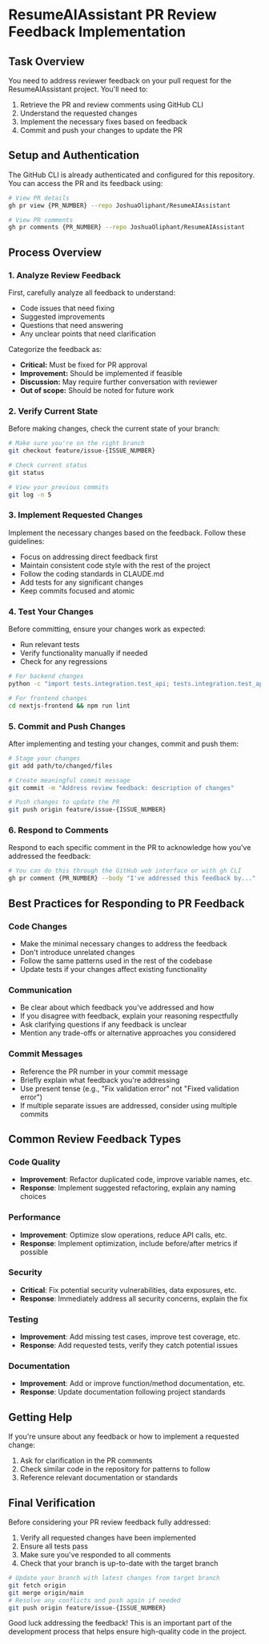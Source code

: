 # ResumeAIAssistant PR Review Feedback Implementation

## Task Overview
You need to address reviewer feedback on your pull request for the ResumeAIAssistant project. You'll need to:

1. Retrieve the PR and review comments using GitHub CLI
2. Understand the requested changes
3. Implement the necessary fixes based on feedback
4. Commit and push your changes to update the PR

## Setup and Authentication
The GitHub CLI is already authenticated and configured for this repository. You can access the PR and its feedback using:

```bash
# View PR details
gh pr view {PR_NUMBER} --repo JoshuaOliphant/ResumeAIAssistant

# View PR comments
gh pr comments {PR_NUMBER} --repo JoshuaOliphant/ResumeAIAssistant
```

## Process Overview

### 1. Analyze Review Feedback
First, carefully analyze all feedback to understand:
- Code issues that need fixing
- Suggested improvements
- Questions that need answering
- Any unclear points that need clarification

Categorize the feedback as:
- **Critical:** Must be fixed for PR approval
- **Improvement:** Should be implemented if feasible
- **Discussion:** May require further conversation with reviewer
- **Out of scope:** Should be noted for future work

### 2. Verify Current State
Before making changes, check the current state of your branch:

```bash
# Make sure you're on the right branch
git checkout feature/issue-{ISSUE_NUMBER}

# Check current status
git status

# View your previous commits
git log -n 5
```

### 3. Implement Requested Changes
Implement the necessary changes based on the feedback. Follow these guidelines:

- Focus on addressing direct feedback first
- Maintain consistent code style with the rest of the project
- Follow the coding standards in CLAUDE.md
- Add tests for any significant changes
- Keep commits focused and atomic

### 4. Test Your Changes
Before committing, ensure your changes work as expected:

- Run relevant tests
- Verify functionality manually if needed
- Check for any regressions

```bash
# For backend changes
python -c "import tests.integration.test_api; tests.integration.test_api.test_relevant_function()"

# For frontend changes
cd nextjs-frontend && npm run lint
```

### 5. Commit and Push Changes
After implementing and testing your changes, commit and push them:

```bash
# Stage your changes
git add path/to/changed/files

# Create meaningful commit message
git commit -m "Address review feedback: description of changes"

# Push changes to update the PR
git push origin feature/issue-{ISSUE_NUMBER}
```

### 6. Respond to Comments
Respond to each specific comment in the PR to acknowledge how you've addressed the feedback:

```bash
# You can do this through the GitHub web interface or with gh CLI
gh pr comment {PR_NUMBER} --body "I've addressed this feedback by..."
```

## Best Practices for Responding to PR Feedback

### Code Changes
- Make the minimal necessary changes to address the feedback
- Don't introduce unrelated changes
- Follow the same patterns used in the rest of the codebase
- Update tests if your changes affect existing functionality

### Communication
- Be clear about which feedback you've addressed and how
- If you disagree with feedback, explain your reasoning respectfully
- Ask clarifying questions if any feedback is unclear
- Mention any trade-offs or alternative approaches you considered

### Commit Messages
- Reference the PR number in your commit message
- Briefly explain what feedback you're addressing
- Use present tense (e.g., "Fix validation error" not "Fixed validation error")
- If multiple separate issues are addressed, consider using multiple commits

## Common Review Feedback Types

### Code Quality
- **Improvement**: Refactor duplicated code, improve variable names, etc.
- **Response**: Implement suggested refactoring, explain any naming choices

### Performance
- **Improvement**: Optimize slow operations, reduce API calls, etc.
- **Response**: Implement optimization, include before/after metrics if possible

### Security
- **Critical**: Fix potential security vulnerabilities, data exposures, etc.
- **Response**: Immediately address all security concerns, explain the fix

### Testing
- **Improvement**: Add missing test cases, improve test coverage, etc.
- **Response**: Add requested tests, verify they catch potential issues

### Documentation
- **Improvement**: Add or improve function/method documentation, etc.
- **Response**: Update documentation following project standards

## Getting Help
If you're unsure about any feedback or how to implement a requested change:

1. Ask for clarification in the PR comments
2. Check similar code in the repository for patterns to follow
3. Reference relevant documentation or standards

## Final Verification
Before considering your PR review feedback fully addressed:

1. Verify all requested changes have been implemented
2. Ensure all tests pass
3. Make sure you've responded to all comments
4. Check that your branch is up-to-date with the target branch

```bash
# Update your branch with latest changes from target branch
git fetch origin
git merge origin/main
# Resolve any conflicts and push again if needed
git push origin feature/issue-{ISSUE_NUMBER}
```

Good luck addressing the feedback! This is an important part of the development process that helps ensure high-quality code in the project.